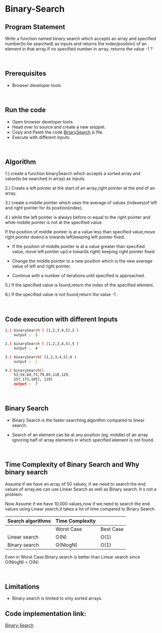 # Binary-Search


## Program Statement
Write a function  named binary search which accepts an array and specified number(to be searched) as inputs and returns the index(position) of an element in that array.If no specified number in array, returns  the value -1 ?

<br>

## Prerequisites
* Browser developer tools

<br>

## Run the code
* Open browser developer tools.
* Head over to source and create a new snippet.
* Copy and Paste the code [BinarySearch](./binary-search.js) js file. 
* Execute with different inputs. 

<br>

## Algorithm
1.) create a function binarySearch  which accepts a sorted array and value(to be searched in array) as inputs.

2.) Create a left pointer at the start of an array,right pointer at the end of  an array.

3.) create a middle pointer  which uses  the average of values (indexes)of left and right pointer for its position(index).

4.) while the left pointer is always  before or equal to the right pointer and while middle pointer is not at the specified value.

If the position of middle pointer is at a value less than specified value,move right pointer down(i.e towards left)keeping left pointer fixed.

* If the position of middle pointer is at a value greater than specified value, move left pointer up(i.e towards right) keeping right pointer fixed.

* Change the middle pointer to a new position which is the new average value of left and right pointer.

* Continue with a number of iterations until specified is approached.

5.) If the specified value is found,return the index of the specified element.

6.) If the specified value is not found,return the value  -1 .

<br>

## Code execution with different Inputs
``` bash
1.) binarySearch ( [1,2,3,4,5],2 )    
    output :  1

2.) binarySearch ( [1,2,3,4,5],5 )    
    output :  4

3.) binarySearch( [1,2,3,4,5],6 )     
    output : -1

4.) binarySearch([                    
    53,54,64,73,79,85,110,129,
    157,173,185], 129)
    output :  7
```

<br>

## Binary Search
* Binary Search is the faster searching algorithm compared to linear search.

* Search of an element can be at any position (eg. middle) of an array ignoring half of  array elements in which specified element is not found.

<br>

## Time Complexity of Binary Search and Why binary search
Assume if we have an array of 50 values, if we need to search the end values  of array,we can use Linear Search as well as Binary search. It s not a problem.

Now Assume if we have 10,000 values,now if we need to search the end values using Linear search,it takes a lot of time compared to Binary Search.

 |Search algorithms   |                Time Complexity       |  |
 |------------------- |:------------------ |:---------------    |
 |                    |  Worst Case        |          Best Case |
 |Linear search       |  O(N)              |          O(1)      |
 |Binary search       |  O(NlogN)          |          O(1)      |


Even in Worst Case Binary search is better than Linear search since
O(NlogN) < O(N)

<br>

## Limitations
* Binary search is limited to only sorted arrays.

## Code implementation link:
[Binary-Search](./binary-search.js)

